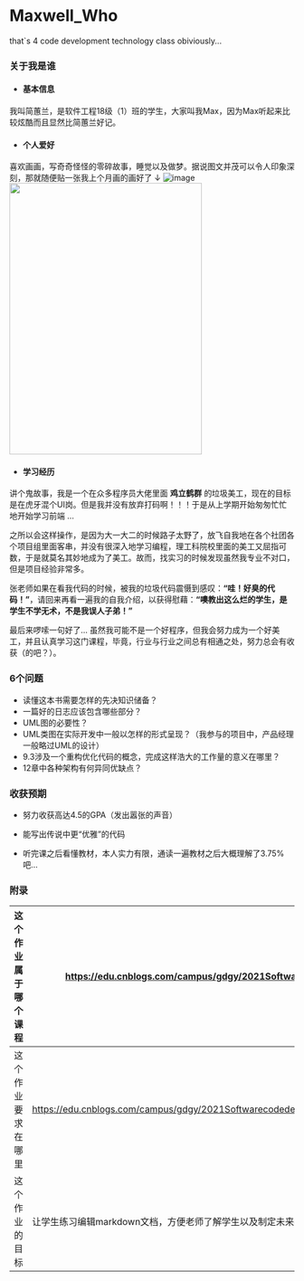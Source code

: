 # Maxwell_Who
that`s 4 code development technology class obiviously...

### 关于我是谁

- #### 基本信息

我叫简蕙兰，是软件工程18级（1）班的学生，大家叫我Max，因为Max听起来比较炫酷而且显然比简蕙兰好记。

- #### 个人爱好

喜欢画画，写奇奇怪怪的零碎故事，睡觉以及做梦。据说图文并茂可以令人印象深刻，那就随便贴一张我上个月画的画好了 ↓
![image]()
<img src="https://user-images.githubusercontent.com/42403973/109979672-1a6f2980-7d3a-11eb-8eb9-c8702a61ac05.png" width = "339.5" height = "480" alt="" align=center />


- #### 学习经历

讲个鬼故事，我是一个在众多程序员大佬里面 **鸡立鹤群** 的垃圾美工，现在的目标是在虎牙混个UI岗。但是我并没有放弃打码啊！！！于是从上学期开始匆匆忙忙地开始学习前端 …

之所以会这样操作，是因为大一大二的时候路子太野了，放飞自我地在各个社团各个项目组里面客串，并没有很深入地学习编程，理工科院校里面的美工又屈指可数，于是就莫名其妙地成为了美工。故而，找实习的时候发现虽然我专业不对口，但是项目经验非常多。

张老师如果在看我代码的时候，被我的垃圾代码震慑到感叹：**“哇！好臭的代码！”**，请回来再看一遍我的自我介绍，以获得慰藉：**“噢教出这么烂的学生，是学生不学无术，不是我误人子弟！”**

最后来啰嗦一句好了… 虽然我可能不是一个好程序，但我会努力成为一个好美工，并且认真学习这门课程，毕竟，行业与行业之间总有相通之处，努力总会有收获（的吧？）。

#### 

### 6个问题

- 读懂这本书需要怎样的先决知识储备？
- 一篇好的日志应该包含哪些部分？
- UML图的必要性？
- UML类图在实际开发中一般以怎样的形式呈现？（我参与的项目中，产品经理一般略过UML的设计）
- 9.3涉及一个重构优化代码的概念，完成这样浩大的工作量的意义在哪里？
- 12章中各种架构有何异同优缺点？



### 收获预期

- 努力收获高达4.5的GPA（发出嚣张的声音）

- 能写出传说中更“优雅”的代码

- 听完课之后看懂教材，本人实力有限，通读一遍教材之后大概理解了3.75%吧…

  

### 附录

| **这个作业属于哪个课程** | https://edu.cnblogs.com/campus/gdgy/2021Softwarecodedevelopmenttechnology |
| ------------------------ | ------------------------------------------------------------ |
| 这个作业要求在哪里       | https://edu.cnblogs.com/campus/gdgy/2021Softwarecodedevelopmenttechnology/homework/11773 |
| 这个作业的目标           | 让学生练习编辑markdown文档，方便老师了解学生以及制定未来教学计划 |

